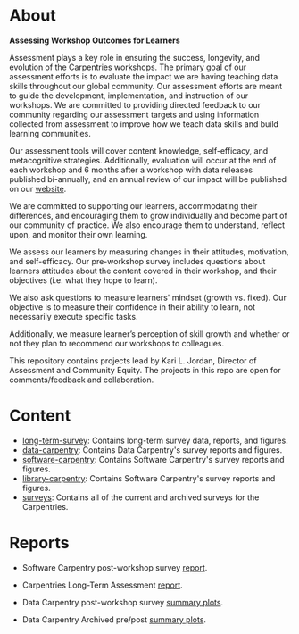 # About

**Assessing Workshop Outcomes for Learners**
 
Assessment plays a key role in ensuring the success, longevity, and evolution of the Carpentries workshops. The primary goal of our assessment efforts is to evaluate the impact we are having teaching data skills throughout our global community. Our assessment efforts are meant to guide the development, implementation, and instruction of our workshops. We are committed to providing directed feedback to our community regarding our assessment targets and using information collected from assessment to improve how we teach data skills and build learning communities.

Our assessment tools will cover content knowledge, self-efficacy, and metacognitive strategies. Additionally, evaluation will occur at the end of each workshop and 6 months after a workshop with data releases published bi-annually, and an annual review of our impact will be published on our [website](http://www.datacarpentry.org/assessment/).

We are committed to supporting our learners, accommodating their differences, and encouraging them to grow individually and become part of our community of practice. We also encourage them to understand, reflect upon, and monitor their own learning.

We assess our learners by measuring changes in their attitudes, motivation, and self-efficacy. Our pre-workshop survey includes questions about learners attitudes about the content covered in their workshop, and their objectives (i.e. what they hope to learn).

We also ask questions to measure learners' mindset (growth vs. fixed). Our objective is to measure their confidence in their ability to learn, not necessarily execute specific tasks.

Additionally, we measure learner’s perception of skill growth and whether or not they plan to recommend our workshops to colleagues.

This repository contains projects lead by Kari L. Jordan, Director of Assessment and Community Equity. The projects in this repo are open for comments/feedback and collaboration.

# Content
+ [long-term-survey](https://github.com/carpentries/assessment/tree/master/learner-assessment/long-term-survey): Contains long-term survey data, reports, and figures.
+ [data-carpentry](https://github.com/carpentries/assessment/tree/master/learner-assessment/data-carpentry): Contains Data Carpentry's survey reports and figures.
+ [software-carpentry](https://github.com/carpentries/assessment/tree/master/learner-assessment/software-carpentry): Contains Software Carpentry's survey reports and figures.
+ [library-carpentry](https://github.com/carpentries/assessment/tree/master/learner-assessment/library-carpentry): Contains Software Carpentry's survey reports and figures.
+ [surveys](https://github.com/carpentries/assessment/tree/master/learner-assessment/surveys): Contains all of the current and archived surveys for the Carpentries.

# Reports  
+ Software Carpentry post-workshop survey [report](https://carpentries.github.io/assessment/learner-assessment/software-carpentry/postreport.html).  

+ Carpentries Long-Term Assessment [report](https://carpentries.github.io/assessment/learner-assessment/long-term-survey/report.html).  

+ Data Carpentry post-workshop survey [summary plots](https://carpentries.github.io/assessment/learner-assessment/data-carpentry/postworkshop/report.html).
 
+ Data Carpentry Archived pre/post [summary plots](https://carpentries.github.io/assessment/learner-assessment/data-carpentry/pre-and-post/archived-survey-analysis/archived_survey_report.html).
